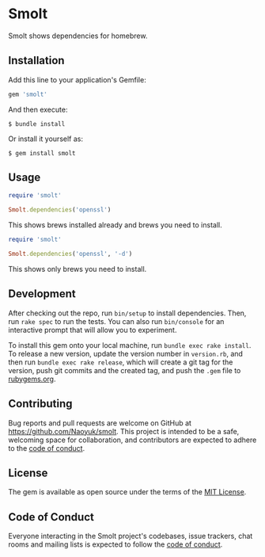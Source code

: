 # Smolt

Smolt shows dependencies for homebrew.

## Installation

Add this line to your application's Gemfile:

```ruby
gem 'smolt'
```

And then execute:

    $ bundle install

Or install it yourself as:

    $ gem install smolt

## Usage
```ruby
require 'smolt'

Smolt.dependencies('openssl')
```
    
This shows brews installed already and brews you need to install.

```ruby
require 'smolt'

Smolt.dependencies('openssl', '-d')
```

This shows only brews you need to install.

## Development

After checking out the repo, run `bin/setup` to install dependencies. Then, run `rake spec` to run the tests. You can also run `bin/console` for an interactive prompt that will allow you to experiment.

To install this gem onto your local machine, run `bundle exec rake install`. To release a new version, update the version number in `version.rb`, and then run `bundle exec rake release`, which will create a git tag for the version, push git commits and the created tag, and push the `.gem` file to [rubygems.org](https://rubygems.org).

## Contributing

Bug reports and pull requests are welcome on GitHub at https://github.com/Naoyuk/smolt. This project is intended to be a safe, welcoming space for collaboration, and contributors are expected to adhere to the [code of conduct](https://github.com/Naoyuk/smolt/blob/main/CODE_OF_CONDUCT.md).

## License

The gem is available as open source under the terms of the [MIT License](https://opensource.org/licenses/MIT).

## Code of Conduct

Everyone interacting in the Smolt project's codebases, issue trackers, chat rooms and mailing lists is expected to follow the [code of conduct](https://github.com/Naoyuk/smolt/blob/main/CODE_OF_CONDUCT.md).
